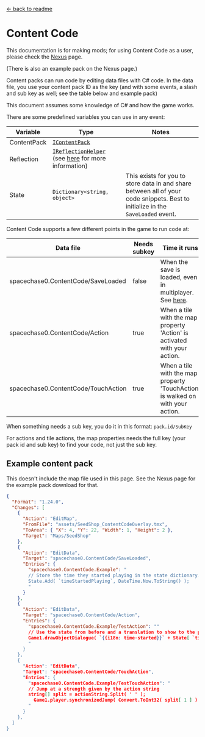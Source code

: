 ﻿﻿[← back to readme](README.md)

# Content Code
This documentation is for making mods; for using Content Code as a user, please check the [Nexus]() page.

(There is also an example pack on the Nexus page.)

Content packs can run code by editing data files with C# code. In the data file, you use your content pack ID as the key (and with some events, a slash and sub key as well; see the table below and example pack)

This document assumes some knowledge of C# and how the game works.

There are some predefined variables you can use in any event:

| Variable | Type | Notes |
| --- | --- | --- |
| ContentPack | [`IContentPack`](https://github.com/Pathoschild/SMAPI/blob/develop/src/SMAPI/IContentPack.cs) | |
| Reflection | [`IReflectionHelper`](https://github.com/Pathoschild/SMAPI/blob/develop/src/SMAPI/IReflectionHelper.cs) (see [here](https://stardewcommunitywiki.com/Modding:Modder_Guide/APIs/Reflection) for more information) | |
| State | `Dictionary<string, object>` | This exists for you to store data in and share between all of your code snippets. Best to initialize in the `SaveLoaded` event. |

Content Code supports a few different points in the game to run code at:

| Data file | Needs subkey | Time it runs | Additional variables |
| --- | --- | --- | --- |
| spacechase0.ContentCode/SaveLoaded | false | When the save is loaded, even in multiplayer. See [here](https://stardewcommunitywiki.com/Modding:Modder_Guide/APIs/Events#GameLoop.SaveLoaded). | none |
| spacechase0.ContentCode/Action | true | When a tile with the map property 'Action' is activated with your action. | `xTile.Dimensions.Location tilePosition`, `string actionString` |
| spacechase0.ContentCode/TouchAction | true | When a tile with the map property 'TouchAction' is walked on with your action. | `string actionString` |

When something needs a sub key, you do it in this format: `pack.id/SubKey`

For actions and tile actions, the map properties needs the full key (your pack id and sub key) to find your code, not just the sub key.

## Example content pack
This doesn't include the map file used in this page. See the Nexus page for the example pack download for that.

```json
{
  "Format": "1.24.0",
  "Changes": [
    {
      "Action": "EditMap",
      "FromFile": "assets/SeedShop_ContentCodeOverlay.tmx",
      "ToArea": { "X": 4, "Y": 22, "Width": 1, "Height": 2 },
      "Target": "Maps/SeedShop"
    },
    {
      "Action": "EditData",
      "Target": "spacechase0.ContentCode/SaveLoaded",
      "Entries": {
        "spacechase0.ContentCode.Example": "
        // Store the time they started playing in the state dictionary.
        State.Add( `timeStartedPlaying`, DateTime.Now.ToString() );
        "
      }
    },
    {
      "Action": "EditData",
      "Target": "spacechase0.ContentCode/Action",
      "Entries": {
        "spacechase0.ContentCode.Example/TestAction": ""
        // Use the state from before and a translation to show to the player.
        Game1.drawObjectDialogue( `{{i18n: time-started}}` + State[ `timeStartedPlaying` ] );
        "
      }
    },
    {
      "Action": "EditData",
      "Target": "spacechase0.ContentCode/TouchAction",
      "Entries": {
        "spacechase0.ContentCode.Example/TestTouchAction": "
        // Jump at a strength given by the action string
        string[] split = actionString.Split( ' ' );
          Game1.player.synchronizedJump( Convert.ToInt32( split[ 1 ] ) );
        "
      }
    },
  ]
}
```
